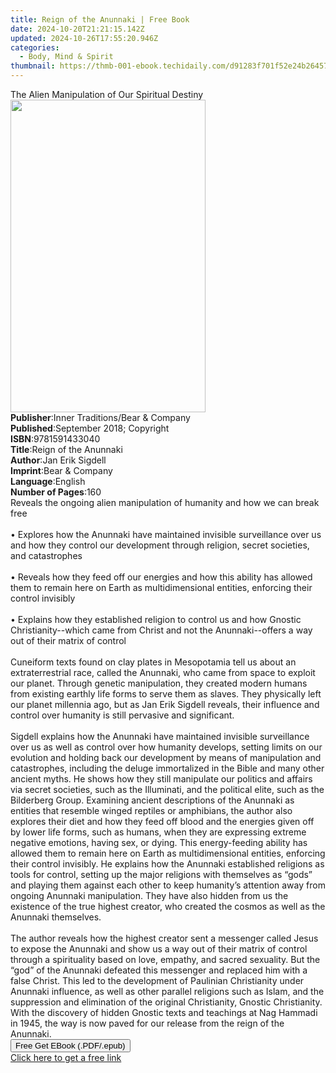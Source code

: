```yaml
---
title: Reign of the Anunnaki | Free Book
date: 2024-10-20T21:21:15.142Z
updated: 2024-10-26T17:55:20.946Z
categories:
  - Body, Mind & Spirit
thumbnail: https://thmb-001-ebook.techidaily.com/d91283f701f52e24b26457baf74f5209a7c7e5c91ee5f24ace417a99b141feee.jpg
---
```

<main id="book-container">
  <div class="flex flex-col">
    <div class="book-brief flex-1 py-6 px-4 sm:p-6 md:py-10 md:px-8">
      <!-- brief-->
      <div class="book-brief-main">
        The Alien Manipulation of Our Spiritual Destiny
      </div>
    </div>
    <div
      class="book-meta-info flex-1 grid gap-4 col-start-1 col-end-3 row-start-1 sm:mb-6 sm:grid-cols-4 lg:gap-6 lg:col-start-2 lg:row-end-6 lg:row-span-6 lg:mb-0"
    >
      <div
        class="book-meta-info-left place-content-center mt-4 p-4 text-sm leading-6 col-start-2 col-span-2 dark:text-slate-400"
      >
        <img
          class="w-full h-500 object-cover rounded-lg sm:h-255 sm:col-span-2 lg:col-span-full"
          src="https://img-001-ebook.techidaily.com/d1209df28f335f3468aa5a2697b73015b50a3f9bec9249c24e82e53daf516303.jpg"
          alt=""
          width="312"
          height="500"
        />
      </div>
      <div
        class="book-meta-info-right mt-2 col-start-1 row-start-2 col-span-3 self-center"
      >
        <!-- meta data  -->
        <div class="flex flex-col px-4 md:px-8">
          <div class="flex-1">
            <strong>Publisher</strong>:<span class="px-2"
              >Inner Traditions/Bear &amp; Company</span
            >
          </div>
          <div class="flex-1">
            <strong>Published</strong>:<span class="px-2"
              >September 2018; Copyright</span
            >
          </div>
          <div class="flex-1">
            <strong>ISBN</strong>:<span class="px-2">9781591433040</span>
          </div>
          <div class="flex-1">
            <strong>Title</strong>:<span class="px-2"
              >Reign of the Anunnaki</span
            >
          </div>
          <div class="flex-1">
            <strong>Author</strong>:<span class="px-2">Jan Erik Sigdell</span>
          </div>
          <div class="flex-1">
            <strong>Imprint</strong>:<span class="px-2"
              >Bear &amp; Company</span
            >
          </div>
          <div class="flex-1">
            <strong>Language</strong>:<span class="px-2">English</span>
          </div>
          <div class="flex-1">
            <strong>Number of Pages</strong>:<span class="px-2">160</span>
          </div>
        </div>
      </div>
    </div>
    <div class="book-description flex-1 py-6 px-4 sm:p-6 md:py-10 md:px-8">
      <div class="book-description-main">
        <div accordion-content="" id="description">
          Reveals the ongoing alien manipulation of humanity and how we can
          break free <br /><br />• Explores how the Anunnaki have maintained
          invisible surveillance over us and how they control our development
          through religion, secret societies, and catastrophes <br /><br />•
          Reveals how they feed off our energies and how this ability has
          allowed them to remain here on Earth as multidimensional entities,
          enforcing their control invisibly <br /><br />• Explains how they
          established religion to control us and how Gnostic Christianity--which
          came from Christ and not the Anunnaki--offers a way out of their
          matrix of control <br /><br />Cuneiform texts found on clay plates in
          Mesopotamia tell us about an extraterrestrial race, called the
          Anunnaki, who came from space to exploit our planet. Through genetic
          manipulation, they created modern humans from existing earthly life
          forms to serve them as slaves. They physically left our planet
          millennia ago, but as Jan Erik Sigdell reveals, their influence and
          control over humanity is still pervasive and significant.
          <br /><br />Sigdell explains how the Anunnaki have maintained
          invisible surveillance over us as well as control over how humanity
          develops, setting limits on our evolution and holding back our
          development by means of manipulation and catastrophes, including the
          deluge immortalized in the Bible and many other ancient myths. He
          shows how they still manipulate our politics and affairs via secret
          societies, such as the Illuminati, and the political elite, such as
          the Bilderberg Group. Examining ancient descriptions of the Anunnaki
          as entities that resemble winged reptiles or amphibians, the author
          also explores their diet and how they feed off blood and the energies
          given off by lower life forms, such as humans, when they are
          expressing extreme negative emotions, having sex, or dying. This
          energy-feeding ability has allowed them to remain here on Earth as
          multidimensional entities, enforcing their control invisibly. He
          explains how the Anunnaki established religions as tools for control,
          setting up the major religions with themselves as “gods” and playing
          them against each other to keep humanity’s attention away from ongoing
          Anunnaki manipulation. They have also hidden from us the existence of
          the true highest creator, who created the cosmos as well as the
          Anunnaki themselves. <br /><br />The author reveals how the highest
          creator sent a messenger called Jesus to expose the Anunnaki and show
          us a way out of their matrix of control through a spirituality based
          on love, empathy, and sacred sexuality. But the “god” of the Anunnaki
          defeated this messenger and replaced him with a false Christ. This led
          to the development of Paulinian Christianity under Anunnaki influence,
          as well as other parallel religions such as Islam, and the suppression
          and elimination of the original Christianity, Gnostic Christianity.
          With the discovery of hidden Gnostic texts and teachings at Nag
          Hammadi in 1945, the way is now paved for our release from the reign
          of the Anunnaki.
        </div>
        <div class="accordion-fader"></div>
      </div>
    </div>
    <div class="book-excerpts flex-1 py-6 px-4 sm:p-6 md:py-10 md:px-8"></div>
    <div
      class="book-about-author flex-1 py-6 px-4 sm:p-6 md:py-10 md:px-8"
    ></div>
    <div class="book-free-get flex-1 py-6 px-4 sm:p-6 md:py-10 md:px-8">
      <button
        id="btn-free-get"
        class="bg-blue-500 hover:bg-blue-700 text-white font-bold py-2 px-4 rounded"
      >
        Free Get EBook (.PDF/.epub)
      </button>
      <div id="countdown-display" class="px-2 text-lg mt-2"></div>
      <a
        id="free-link"
        class="hidden bg-blue-500 hover:bg-blue-700 text-white font-bold py-2 px-4 rounded"
        href="https://www.ebooks.com/en-us/book/96028111/reign-of-the-anunnaki/jan-erik-sigdell/"
        target="_blank"
        >Click here to get a free link</a
      >
    </div>
    <script>
      let countdownTime = 0;
      let countdownInterval = null;
      document
        .getElementById('btn-free-get')
        .addEventListener('click', startCountdown);
      function startCountdown() {
        countdownTime = new Date().getTime() + 60000 * 3;
        countdownInterval = setInterval(updateCountdown, 1000);
        document.getElementById('btn-free-get').disabled = true;
        document
          .getElementById('btn-free-get')
          .classList.add('bg-gray-500', 'cursor-not-allowed');
      }
      function updateCountdown() {
        let currentTime = new Date().getTime();
        let timeLeft = countdownTime - currentTime;
        let secondsLeft = Math.floor(timeLeft / 1000);
        document.getElementById('countdown-display').innerHTML =
          `Remaining time: ${secondsLeft} seconds.`;
        if (secondsLeft <= 0) {
          clearInterval(countdownInterval);
          document.getElementById('btn-free-get').classList.add('hidden');
          document.getElementById('free-link').classList.remove('hidden');
          document.getElementById('countdown-display').innerHTML = '';
        }
      }
    </script>
  </div>
</main>

<ins class="adsbygoogle"
      style="display:block"
      data-ad-client="ca-pub-7571918770474297"
      data-ad-slot="8358498916"
      data-ad-format="auto"
      data-full-width-responsive="true"></ins>
    
